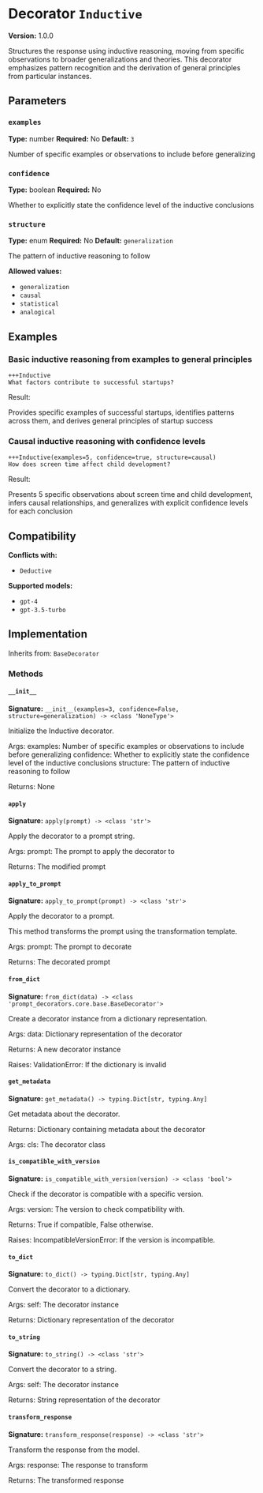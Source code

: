 # Decorator `Inductive`

**Version:** 1.0.0

Structures the response using inductive reasoning, moving from specific observations to broader generalizations and theories. This decorator emphasizes pattern recognition and the derivation of general principles from particular instances.

## Parameters

### `examples`

**Type:** number
**Required:** No
**Default:** `3`

Number of specific examples or observations to include before generalizing

### `confidence`

**Type:** boolean
**Required:** No

Whether to explicitly state the confidence level of the inductive conclusions

### `structure`

**Type:** enum
**Required:** No
**Default:** `generalization`

The pattern of inductive reasoning to follow

**Allowed values:**

- `generalization`
- `causal`
- `statistical`
- `analogical`

## Examples

### Basic inductive reasoning from examples to general principles

```
+++Inductive
What factors contribute to successful startups?
```

Result:

Provides specific examples of successful startups, identifies patterns across them, and derives general principles of startup success

### Causal inductive reasoning with confidence levels

```
+++Inductive(examples=5, confidence=true, structure=causal)
How does screen time affect child development?
```

Result:

Presents 5 specific observations about screen time and child development, infers causal relationships, and generalizes with explicit confidence levels for each conclusion

## Compatibility

**Conflicts with:**

- `Deductive`

**Supported models:**

- `gpt-4`
- `gpt-3.5-turbo`

## Implementation

Inherits from: `BaseDecorator`

### Methods

#### `__init__`

**Signature:** `__init__(examples=3, confidence=False, structure=generalization) -> <class 'NoneType'>`

Initialize the Inductive decorator.

Args:
    examples: Number of specific examples or observations to include before generalizing
    confidence: Whether to explicitly state the confidence level of the inductive conclusions
    structure: The pattern of inductive reasoning to follow


Returns:
    None

#### `apply`

**Signature:** `apply(prompt) -> <class 'str'>`

Apply the decorator to a prompt string.

Args:
    prompt: The prompt to apply the decorator to


Returns:
    The modified prompt

#### `apply_to_prompt`

**Signature:** `apply_to_prompt(prompt) -> <class 'str'>`

Apply the decorator to a prompt.

This method transforms the prompt using the transformation template.

Args:
    prompt: The prompt to decorate

Returns:
    The decorated prompt

#### `from_dict`

**Signature:** `from_dict(data) -> <class 'prompt_decorators.core.base.BaseDecorator'>`

Create a decorator instance from a dictionary representation.

Args:
    data: Dictionary representation of the decorator

Returns:
    A new decorator instance

Raises:
    ValidationError: If the dictionary is invalid

#### `get_metadata`

**Signature:** `get_metadata() -> typing.Dict[str, typing.Any]`

Get metadata about the decorator.

Returns:
    Dictionary containing metadata about the decorator


Args:
    cls: The decorator class

#### `is_compatible_with_version`

**Signature:** `is_compatible_with_version(version) -> <class 'bool'>`

Check if the decorator is compatible with a specific version.

Args:
    version: The version to check compatibility with.


Returns:
    True if compatible, False otherwise.


Raises:
    IncompatibleVersionError: If the version is incompatible.

#### `to_dict`

**Signature:** `to_dict() -> typing.Dict[str, typing.Any]`

Convert the decorator to a dictionary.

Args:
    self: The decorator instance

Returns:
    Dictionary representation of the decorator

#### `to_string`

**Signature:** `to_string() -> <class 'str'>`

Convert the decorator to a string.

Args:
    self: The decorator instance

Returns:
    String representation of the decorator

#### `transform_response`

**Signature:** `transform_response(response) -> <class 'str'>`

Transform the response from the model.

Args:
    response: The response to transform

Returns:
    The transformed response
